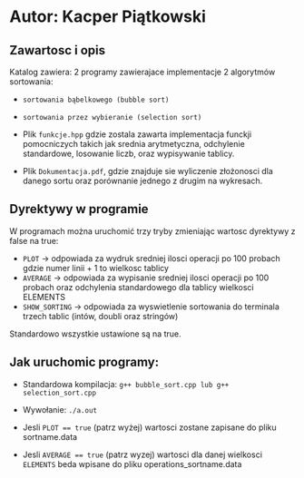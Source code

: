 # Autor: Kacper Piątkowski                        

## Zawartosc i opis

Katalog zawiera:
2 programy zawierajace implementacje 2 algorytmów sortowania:
* `sortowania bąbelkowego (bubble sort)`
* `sortowania przez wybieranie (selection sort)`

* Plik `funkcje.hpp` gdzie zostala zawarta implementacja funckji pomocniczych
    takich jak srednia arytmetyczna, odchylenie standardowe, losowanie liczb,
    oraz wypisywanie tablicy.

* Plik `Dokumentacja.pdf`, gdzie znajduje sie wyliczenie złożonosci dla
    danego sortu oraz porównanie jednego z drugim na wykresach.

## Dyrektywy w programie

W programach można uruchomić trzy tryby zmieniając wartosc dyrektywy
        z false na true:
* `PLOT` -> odpowiada za wydruk sredniej ilosci operacji po 100 probach
        gdzie numer linii + 1 to wielkosc tablicy
* `AVERAGE` -> odpowiada za wypisanie sredniej ilosci operacji po 100
        probach oraz odchylenia standardowego dla tablicy wielkosci
            ELEMENTS
* `SHOW_SORTING` -> odpowiada za wyswietlenie sortowania do terminala
        trzech tablic (intów, doubli oraz stringów)

Standardowo wszystkie ustawione są na true.

    
## Jak uruchomic programy:

* Standardowa kompilacja:
        `g++ bubble_sort.cpp lub g++ selection_sort.cpp`
* Wywołanie:
        `./a.out`

* Jesli `PLOT == true` (patrz wyżej) wartosci zostane zapisane do pliku
        sortname.data
* Jesli `AVERAGE == true` (patrz wyzej) wartosci dla danej wielkosci 
        `ELEMENTS` beda wpisane do pliku operations_sortname.data
